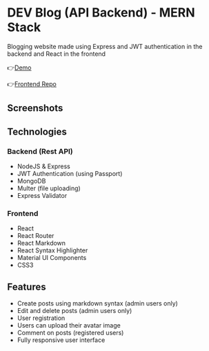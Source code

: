 # DEV Blog (API Backend) - MERN Stack
Blogging website made using Express and JWT authentication in the backend and React in the frontend

👉[Demo](https://blog-react-express-api.herokuapp.com/)

👉[Frontend Repo](https://github.com/acamposcar/blog-frontend)

## Screenshots


## Technologies

### Backend (Rest API)

-  NodeJS & Express
-  JWT Authentication (using Passport)
-  MongoDB
-  Multer (file uploading)
-  Express Validator

### Frontend 

-  React
-  React Router
-  React Markdown
-  React Syntax Highlighter
-  Material UI Components
-  CSS3

## Features

- Create posts using markdown syntax (admin users only)
- Edit and delete posts (admin users only)
- User registration
- Users can upload their avatar image
- Comment on posts (registered users)
- Fully responsive user interface

